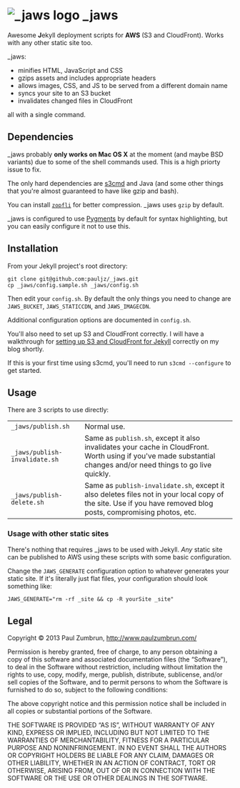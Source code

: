 # <img src="http://www.paulzumbrun.com/img/jaws-small.png" alt="_jaws logo" /> _jaws

Awesome **J**ekyll deployment scripts for **AWS** (S3 and CloudFront). Works with any other static site too.

_jaws:

* minifies HTML, JavaScript and CSS
* gzips assets and includes appropriate headers
* allows images, CSS, and JS to be served from a different domain name
* syncs your site to an S3 bucket
* invalidates changed files in CloudFront

all with a single command.

## Dependencies

_jaws probably **only works on Mac OS X** at the moment (and maybe BSD variants) due to some of the shell commands used. This is a high priorty issue to fix.

The only hard dependencies are [s3cmd](http://s3tools.org/s3cmd) and Java (and some other things that you're almost guaranteed to have like gzip and bash).

You can install [`zopfli`](https://code.google.com/p/zopfli/) for better compression. _jaws uses `gzip` by default.

_jaws is configured to use [Pygments](http://pygments.org/) by default for syntax highlighting, but you can easily configure it not to use this.

## Installation

From your Jekyll project's root directory:

    git clone git@github.com:pauljz/_jaws.git
    cp _jaws/config.sample.sh _jaws/config.sh

Then edit your `config.sh`. By default the only things you need to change are `JAWS_BUCKET`, `JAWS_STATICCDN`, and `JAWS_IMAGECDN`.

Additional configuration options are documented in `config.sh`. 

You'll also need to set up S3 and CloudFront correctly. I will have a walkthrough for [setting up S3 and CloudFront for Jekyll](http://www.paulzumbrun.com/) correctly on my blog shortly.

If this is your first time using s3cmd, you'll need to run `s3cmd --configure` to get started.

## Usage

There are 3 scripts to use directly:

<table>
  <tr>
    <td>
      <code>_jaws/publish.sh</code>
    </td>
    <td>Normal use.</td>
  </tr>
  <tr>
    <td>
      <code>_jaws/publish-invalidate.sh</code>
    </td>
    <td>Same as <code>publish.sh</code>, except it also invalidates your cache in CloudFront. Worth using if you've made substantial changes and/or need things to go live quickly.</td>
  </tr>
  <tr>
    <td>
      <code>_jaws/publish-delete.sh</code>
    </td>
    <td>Same as <code>publish-invalidate.sh</code>, except it also deletes files not in your local copy of the site. Use if you have removed blog posts, compromising photos, etc. </td>
  </tr>
</table>

### Usage with other static sites

There's nothing that requires _jaws to be used with Jekyll.
*Any* static site can be published to AWS using these scripts with some basic configuration.

Change the `JAWS_GENERATE` configuration option to whatever generates your static site. If it's literally just flat files, your configuration should look something like:

    JAWS_GENERATE="rm -rf _site && cp -R yourSite _site"
    
## Legal

Copyright &copy; 2013 Paul Zumbrun, http://www.paulzumbrun.com/

Permission is hereby granted, free of charge, to any person obtaining a copy of this software and associated documentation files (the “Software”), to deal in the Software without restriction, including without limitation the rights to use, copy, modify, merge, publish, distribute, sublicense, and/or sell copies of the Software, and to permit persons to whom the Software is furnished to do so, subject to the following conditions:

The above copyright notice and this permission notice shall be included in all copies or substantial portions of the Software.

THE SOFTWARE IS PROVIDED “AS IS”, WITHOUT WARRANTY OF ANY KIND, EXPRESS OR IMPLIED, INCLUDING BUT NOT LIMITED TO THE WARRANTIES OF MERCHANTABILITY, FITNESS FOR A PARTICULAR PURPOSE AND NONINFRINGEMENT. IN NO EVENT SHALL THE AUTHORS OR COPYRIGHT HOLDERS BE LIABLE FOR ANY CLAIM, DAMAGES OR OTHER LIABILITY, WHETHER IN AN ACTION OF CONTRACT, TORT OR OTHERWISE, ARISING FROM, OUT OF OR IN CONNECTION WITH THE SOFTWARE OR THE USE OR OTHER DEALINGS IN THE SOFTWARE.
